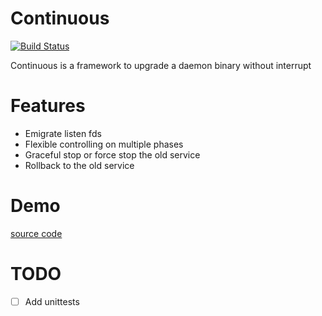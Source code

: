 # Continuous

 [![Build Status](https://travis-ci.org/shafreeck/continuous.svg?branch=master)](https://travis-ci.org/shafreeck/continuous)

Continuous is a framework to upgrade a daemon binary without interrupt

# Features
* Emigrate listen fds
* Flexible controlling on multiple phases
* Graceful stop or force stop the old service
* Rollback to the old service

# Demo

[source code](./demo/main.go)

# TODO
- [ ] Add unittests

